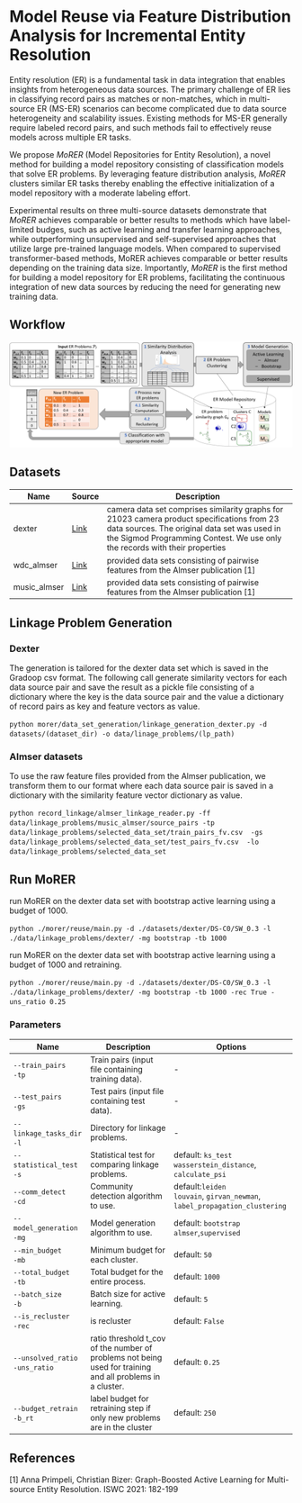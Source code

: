 # Model Reuse via Feature Distribution Analysis for Incremental Entity Resolution

Entity resolution (ER) is a fundamental task in data integration that enables insights from heterogeneous data sources. 
The primary challenge of ER lies in classifying record pairs as matches or non-matches, 
which in multi-source ER (MS-ER) scenarios can become complicated due to data source heterogeneity and
scalability issues. Existing methods for MS-ER generally require labeled
record pairs, and such methods fail to effectively reuse models across multiple ER tasks. 

We propose _MoRER_ (Model Repositories for Entity Resolution), a novel method for building a model repository
consisting of classification models that solve ER problems. By leveraging feature distribution analysis, 
_MoRER_ clusters similar ER tasks thereby enabling the effective initialization of a model repository
with a moderate labeling effort. 

Experimental results on three multi-source datasets demonstrate that 
_MoRER_ achieves comparable or better results to methods which have label-limited budges, such
as active learning and transfer learning approaches, while outperforming unsupervised and 
self-supervised approaches that utilize large pre-trained language models. When compared to supervised
transformer-based methods, MoRER achieves comparable or better results depending on the training data size. 
Importantly, _MoRER_ is the first method for building a model repository for ER problems, 
facilitating the continuous integration of new data sources by reducing the need for generating new training data.


## Workflow

![](workflow.png)


## Datasets
| Name         | Source                                                                                                  | Description                                                                                                                                                                                                               |
|--------------|---------------------------------------------------------------------------------------------------------|---------------------------------------------------------------------------------------------------------------------------------------------------------------------------------------------------------------------------|
| dexter       | <a href='https://cloud.scadsai.uni-leipzig.de/index.php/s/RkoSzpdwkyYc87s'> Link </a>                   | camera data set comprises similarity graphs for 21023 camera product specifications from 23 data sources. The original data set was used in the Sigmod Programming Contest. We use only the records with their properties |
| wdc_almser   | <a href='http://data.dws.informatik.uni-mannheim.de/benchmarkmatchingtasks/almser_gen_data/'> Link </a> | provided data sets consisting of pairwise features from the Almser publication [1]                                                                                                                                        |
| music_almser | <a href='http://data.dws.informatik.uni-mannheim.de/benchmarkmatchingtasks/almser_gen_data/'> Link </a>                                                                      | provided data sets consisting of pairwise features from the Almser publication [1]                                                                                                                                        |

## Linkage Problem Generation

### Dexter
The generation is tailored for the dexter data set which is saved in the Gradoop csv format.
The following call generate similarity vectors for each data source pair and save the result as a pickle file consisting of 
a dictionary where the key is the data source pair and the value a dictionary of record pairs as key 
and feature vectors as value. 

`python morer/data_set_generation/linkage_generation_dexter.py -d datasets/(dataset_dir) -o data/linage_problems/(lp_path)`

### Almser datasets
To use the raw feature files provided from the Almser publication, we transform them to our format where each data source pair is saved in a dictionary 
with the similarity feature vector dictionary as value.

`python record_linkage/almser_linkage_reader.py -ff data/linkage_problems/music_almser/source_pairs
    -tp data/linkage_problems/selected_data_set/train_pairs_fv.csv 
    -gs data/linkage_problems/selected_data_set/test_pairs_fv.csv 
    -lo data/linkage_problems/selected_data_set`


## Run MoRER

run MoRER on the dexter data set with bootstrap active learning using a budget of 1000.

`python ./morer/reuse/main.py -d ./datasets/dexter/DS-C0/SW_0.3 -l ./data/linkage_problems/dexter/ -mg bootstrap -tb 1000`

run MoRER on the dexter data set with bootstrap active learning using a budget of 1000 and retraining.

`python ./morer/reuse/main.py -d ./datasets/dexter/DS-C0/SW_0.3 -l ./data/linkage_problems/dexter/ -mg bootstrap -tb 1000 -rec True -uns_ratio 0.25`

### Parameters

| Name                               | Description                                                                                                  | Options                                                                       |
|------------------------------------|--------------------------------------------------------------------------------------------------------------|-------------------------------------------------------------------------------|
| `--train_pairs`<br>`-tp`           | Train pairs (input file containing training data).                                                           | -                                                                             |
| `--test_pairs`<br>`-gs`            | Test pairs (input file containing test data).                                                                | -                                                                             |
| `--linkage_tasks_dir`<br>`-l`      | Directory for linkage problems.                                                                              | -                                                                             |
| `--statistical_test`<br>`-s`       | Statistical test for comparing linkage problems.                                                             | default: `ks_test`<br> `wasserstein_distance`, `calculate_psi`                |
| `--comm_detect`<br>`-cd`           | Community detection algorithm to use.                                                                        | default:`leiden`<br>`louvain`, `girvan_newman`,<br>`label_propagation_clustering` |
| `--model_generation`<br>`-mg`      | Model generation algorithm to use.                                                                           | default: `bootstrap`<br> `almser`,`supervised`                          |
| `--min_budget`<br>`-mb`            | Minimum budget for each cluster.                                                                             | default: `50`                                                                 |
| `--total_budget`<br>`-tb`          | Total budget for the entire process.                                                                         | default: `1000`                                                               |
| `--batch_size`<br> `-b`            | Batch size for active learning.                                                                              | default: `5`                                                                  |
| `--is_recluster`<br> `-rec`        | is recluster                                                                                                 | default: `False`                                                              |
| `--unsolved_ratio`<br>`-uns_ratio` | ratio threshold t_cov of the number of problems not being used for training and all problems in a cluster.   | default: `0.25`                                                               |
| `--budget_retrain`<br> `-b_rt`     | label budget for retraining step if only new problems are in the cluster                                     | default: `250`                                                                |

## References

[1] Anna Primpeli, Christian Bizer:
Graph-Boosted Active Learning for Multi-source Entity Resolution. ISWC 2021: 182-199
